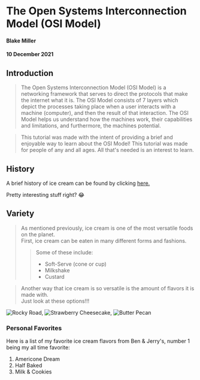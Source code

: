 # **The Open Systems Interconnection Model (OSI Model)**
#### **Blake Miller**
#### **10 December 2021**

## **Introduction**

>The Open Systems Interconnection Model (OSI Model) is a networking framework that serves to direct the protocols that make the internet what it is.
 The OSI Model consists of 7 layers which depict the processes taking place when a user interacts with a machine (computer), and then the result of that interaction. 
 The OSI Model helps us understand how the machines work, their capabilities and limitations, and furthermore, the machines potential. 

>This tutorial was made with the intent of providing a brief and enjoyable way to learn about the OSI Model! This tutorial was made for people of any and all ages.
 All that's needed is an interest to learn. 

## **History**

A brief history of ice cream can be found by clicking [here.](https://youtu.be/53noEBeu9gQ)

Pretty interesting stuff right? :joy:


## **Variety**

>As mentioned previously, ice cream is one of the most versatile foods on the planet.  
First, ice cream can be eaten in many different forms and fashions.  
>>Some of these include:  
  >>* Soft-Serve (cone or cup)
  >>* Milkshake
  >>* Custard
  
>Another way that ice cream is so versatile is the amount of flavors it is made with.  
Just look at these options!!!

![Rocky Road](https://celebratingsweets.com/wp-content/uploads/2021/04/Rocky-Road-Ice-Cream-3-2.webp), ![Strawberry Cheesecake](https://www.eatwell101.com/wp-content/uploads/2019/07/Strawberry-Cheesecake-Ice-Cream-recipe-3.jpg), ![Butter Pecan](https://www.simplyrecipes.com/thmb/hvdgw6kzmm90NN5fUYwyuWIW_1E=/960x0/filters:no_upscale():max_bytes(150000):strip_icc():format(webp)/Simply-Recipes-Butter-Pecan-Ice-Cream-LEAD-8-721cad221d274f7081ca84022d89aa8a.jpg)

### **Personal Favorites**

Here is a list of my favorite ice cream flavors from Ben & Jerry's, number 1 being my all time favorite:
1. Americone Dream
2. Half Baked
3. Milk & Cookies
